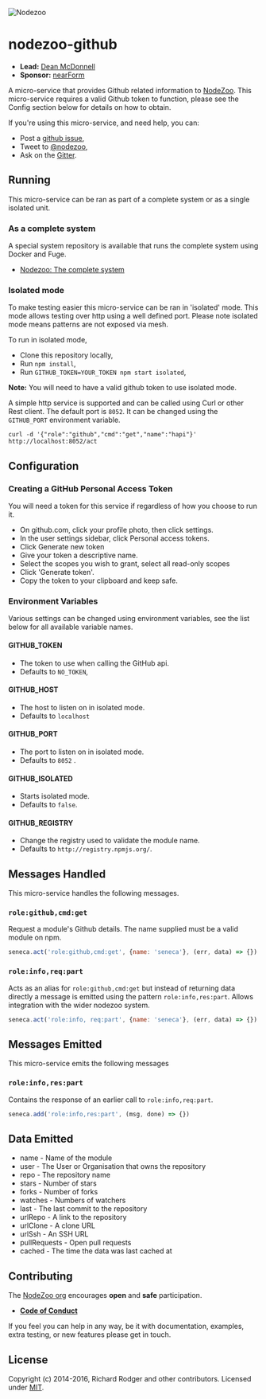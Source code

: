 ![Nodezoo][Logo]

# nodezoo-github

- __Lead:__ [Dean McDonnell][Lead]
- __Sponsor:__ [nearForm][Sponsor]

A micro-service that provides Github related information to [NodeZoo][]. This
micro-service requires a valid Github token to function, please see the Config
section below for details on how to obtain.

If you're using this micro-service, and need help, you can:

- Post a [github issue][],
- Tweet to [@nodezoo][],
- Ask on the [Gitter][gitter-url].

## Running
This micro-service can be ran as part of a complete system or as a single isolated
unit.

### As a complete system
A special system repository is available that runs the complete system using Docker
and Fuge.

- [Nodezoo: The complete system][System]

### Isolated mode
To make testing easier this micro-service can be ran in 'isolated' mode. This mode
allows testing over http using a well defined port. Please note isolated mode means
patterns are not exposed via mesh.

To run in isolated mode,

 - Clone this repository locally,
 - Run `npm install`,
 - Run `GITHUB_TOKEN=YOUR_TOKEN npm start isolated`,

__Note:__ You will need to have a valid github token to use isolated mode.

A simple http service is supported and can be called using Curl or other Rest client.
The default port is `8052`. It can be changed using the `GITHUB_PORT` environment
variable.

```
curl -d '{"role":"github","cmd":"get","name":"hapi"}' http://localhost:8052/act
```

## Configuration

### Creating a GitHub Personal Access Token
You will need a token for this service if regardless of how you choose to run it.

  - On github.com, click your profile photo, then click settings.
  - In the user settings sidebar, click Personal access tokens.
  - Click Generate new token
  - Give your token a descriptive name.
  - Select the scopes you wish to grant, select all read-only scopes
  - Click 'Generate token'.
  - Copy the token to your clipboard and keep safe.

### Environment Variables
Various settings can be changed using environment variables, see the list below for
all available variable names.

#### GITHUB_TOKEN
  - The token to use when calling the GitHub api.
  - Defaults to `NO_TOKEN`,

#### GITHUB_HOST
  - The host to listen on in isolated mode.
  - Defaults to `localhost`

#### GITHUB_PORT
  - The port to listen on in isolated mode.
  - Defaults to `8052` .

#### GITHUB_ISOLATED
  - Starts isolated mode.
  - Defaults to `false`.

#### GITHUB_REGISTRY
  - Change the registry used to validate the module name.
  - Defaults to `http://registry.npmjs.org/`.

## Messages Handled
This micro-service handles the following messages.

### `role:github,cmd:get`
Request a module's Github details. The name supplied must be a valid module on npm.

```js
seneca.act('role:github,cmd:get', {name: 'seneca'}, (err, data) => {})
```

### `role:info,req:part`
Acts as an alias for `role:github,cmd:get` but instead of returning data directly a
message is emitted using the pattern `role:info,res:part`. Allows integration with
the wider nodezoo system.

```js
seneca.act('role:info, req:part', {name: 'seneca'}, (err, data) => {})
```

## Messages Emitted
This micro-service emits the following messages

### `role:info,res:part`
Contains the response of an earlier call to `role:info,req:part`.

```js
seneca.add('role:info,res:part', (msg, done) => {})
```

## Data Emitted
- name - Name of the module
- user - The User or Organisation that owns the repository
- repo - The repository name
- stars - Number of stars
- forks - Number of forks
- watches - Numbers of watchers
- last - The last commit to the repository
- urlRepo - A link to the repository
- urlClone - A clone URL
- urlSsh - An SSH URL
- pullRequests - Open pull requests
- cached - The time the data was last cached at

## Contributing
The [NodeZoo org][] encourages __open__ and __safe__ participation.

- __[Code of Conduct]__

If you feel you can help in any way, be it with documentation, examples, extra testing, or new
features please get in touch.

## License
Copyright (c) 2014-2016, Richard Rodger and other contributors.
Licensed under [MIT][].

[main repo]: https://github.com/rjrodger/nodezoo
[MIT]: ./LICENSE
[Code of Conduct]: https://github.com/nodezoo/nodezoo-org/blob/master/CoC.md
[Sponsor]: http://www.nearform.com/
[NodeZoo org]: http://www.nodezoo.com/
[NodeZoo]: https://github.com/nodezoo
[Lead]: https://github.com/mcdonnelldean
[github issue]: https://github.com/nodezoo/nodezoo-github/issues
[@nodezoo]: http://twitter.com/nodezoo
[gitter-url]: https://gitter.im/nodezoo/nodezoo-org
[System]: https://github.com/nodezoo/nodezoo-system
[Logo]: https://raw.githubusercontent.com/nodezoo/nodezoo-org/master/assets/logo-nodezoo.png
